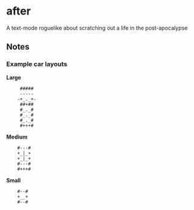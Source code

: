 # after
A text-mode roguelike about scratching out a life in the post-apocalypse

## Notes

### Example car layouts

**Large**
```
     #####
     -----
    -+_._+-
     ##+##
     #_._#
     #_._#
     #_._#
     #+++#
```

**Medium**
```
    #---#
    +_|_+
    +_|_+
    #---#
    #+++#
```

**Small**
```
    #--#
    +__+
    #--#
```
